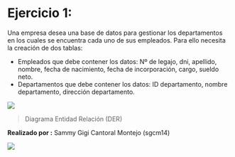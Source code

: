 # Ejercicio 1:

Una  empresa  desea  una  base  de  datos  para  gestionar  los  departamentos  en  los  cuales  se encuentra cada uno de sus empleados. Para ello necesita la creación de dos tablas: 
* Empleados  que debe contener los datos: Nº  de legajo, dni, apellido, nombre, fecha de nacimiento, fecha de incorporación, cargo, sueldo neto.
*  Departamentos  que debe contener  los datos: ID departamento, nombre  departamento, dirección departamento.

![](https://raw.githubusercontent.com/sgcm14/Polo-TIC-misiones/master/Guia%20de%20Ejercicios6/Ejercicio1/Ejercicio1.png)
> Diagrama Entidad Relación (DER)


**Realizado por :** Sammy Gigi Cantoral Montejo (sgcm14)

![](https://edteam-media.s3.amazonaws.com/users/avatar/16f3b00c-18cf-43f5-af5f-f9692fa3e5f1.jpg)